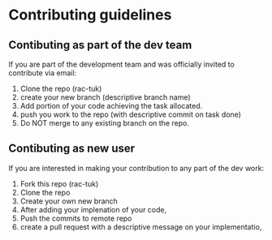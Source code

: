 # Contributing guidelines
## Contibuting as part of the dev team
If you are part of the development team and was officially invited to contribute via email:
1. Clone the repo (rac-tuk)
2. create your new branch (descriptive branch name)
3. Add portion of your code achieving the task allocated.
4. push you work to the repo (with descriptive commit on task done)
5. Do NOT merge to any existing branch on the repo.

## Contibuting as new user
If you are interested in making your contribution to any part of the dev work:
1. Fork this repo (rac-tuk)
2. Clone the repo 
3. Create your own new branch
4. After adding your implenation of your code,
5. Push the commits to remote repo
6. create a pull request with a descriptive message on your implementatio, 

